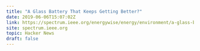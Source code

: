 ```yaml
---
title: "A Glass Battery That Keeps Getting Better?"
date: 2019-06-06T15:07:02Z
link: https://spectrum.ieee.org/energywise/energy/environment/a-glass-battery-that-keeps-getting-better?utm_medium=RSS&utm_source=hune
site: spectrum.ieee.org
topic: Hacker News
draft: false
---
```

